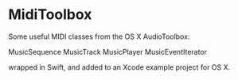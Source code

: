 MidiToolbox
===========

Some useful MIDI classes from the OS X AudioToolbox:

MusicSequence
MusicTrack
MusicPlayer
MusicEventIterator

wrapped in Swift, and added to an Xcode example project for OS X.

